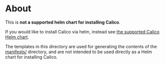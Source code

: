 # About

This is **not a supported helm chart for installing Calico**. 

If you would like to install Calico via helm, instead see [the supported Calico Helm chart](../tigera-operator).

The templates in this directory are used for generating the contents of the [manifests/](../../manifests) directory, and are not intended
to be used directly as a Helm chart for installing Calico.
